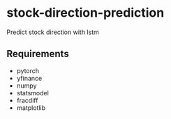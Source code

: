 # stock-direction-prediction

Predict stock direction with lstm

## Requirements
* pytorch
* yfinance
* numpy
* statsmodel
* fracdiff
* matplotlib
